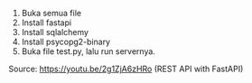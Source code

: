 1. Buka semua file
2. Install fastapi
3. Install sqlalchemy
4. Install psycopg2-binary
5. Buka file test.py, lalu run servernya.

Source:
https://youtu.be/2g1ZjA6zHRo (REST API with FastAPI)